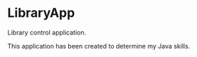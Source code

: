 # LibraryApp
Library control application.

This application has been created to determine my Java skills.
